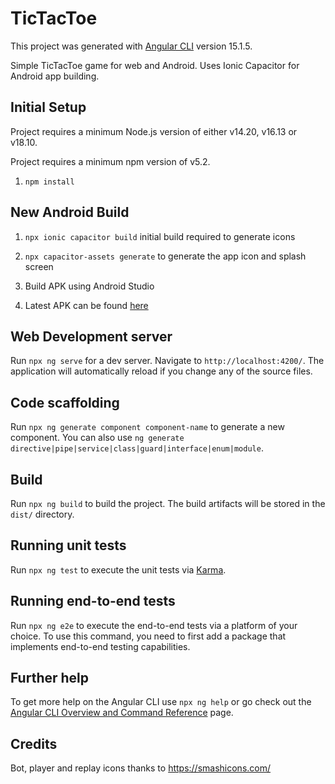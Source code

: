 # TicTacToe

This project was generated with [Angular CLI](https://github.com/angular/angular-cli) version 15.1.5.

Simple TicTacToe game for web and Android.
Uses Ionic Capacitor for Android app building.

## Initial Setup

Project requires a minimum Node.js version of either v14.20, v16.13 or v18.10.

Project requires a minimum npm version of v5.2.

1. `npm install`

## New Android Build

1. `npx ionic capacitor build` initial build required to generate icons


2. `npx capacitor-assets generate` to generate the app icon and splash screen


3. Build APK using Android Studio


4. Latest APK can be found [here](android/app/build/outputs/apk/debug)

## Web Development server

Run `npx ng serve` for a dev server. Navigate to `http://localhost:4200/`. The application will automatically reload if you change any of the source files.

## Code scaffolding

Run `npx ng generate component component-name` to generate a new component. You can also use `ng generate directive|pipe|service|class|guard|interface|enum|module`.

## Build

Run `npx ng build` to build the project. The build artifacts will be stored in the `dist/` directory.

## Running unit tests

Run `npx ng test` to execute the unit tests via [Karma](https://karma-runner.github.io).

## Running end-to-end tests

Run `npx ng e2e` to execute the end-to-end tests via a platform of your choice. To use this command, you need to first add a package that implements end-to-end testing capabilities.

## Further help

To get more help on the Angular CLI use `npx ng help` or go check out the [Angular CLI Overview and Command Reference](https://angular.io/cli) page.

## Credits

Bot, player and replay icons thanks to https://smashicons.com/
